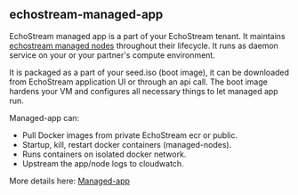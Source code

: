 ## echostream-managed-app

EchoStream managed app is a part of your EchoStream tenant. It maintains [echostream managed nodes](https://docs.echo.stream/v1/docs/managed-node) throughout their lifecycle. It runs as daemon service on your or your partner's compute environment.

It is packaged as a part of your seed.iso (boot image), it can be downloaded from EchoStream application UI or through an api call. The boot image hardens your VM and configures all necessary things to let managed app run.

Managed-app can: 
- Pull Docker images from private EchoStream ecr or public.
- Startup, kill, restart docker containers (managed-nodes).
- Runs containers on isolated docker network.
- Upstream the app/node logs to cloudwatch.

More details here: [Managed-app](https://docs.echo.stream/docs/managed-app)